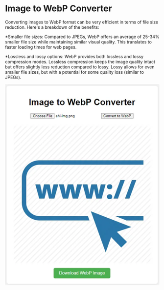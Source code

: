 # Image to WebP Converter
Converting images to WebP format can be very efficient in terms of file size reduction. Here's a breakdown of the benefits:

*Smaller file sizes: Compared to JPEGs, WebP offers an average of 25-34% smaller file size while maintaining similar visual quality. This translates to faster loading times for web pages.

*Lossless and lossy options: WebP provides both lossless and lossy compression modes. Lossless compression keeps the image quality intact but offers slightly less reduction compared to lossy. Lossy allows for even smaller file sizes, but with a potential for some quality loss (similar to JPEGs).

![Image to WebP Converter](https://raw.githubusercontent.com/anhhiblog/ahi/main/image/Image-to-WebP-Converter.webp)

